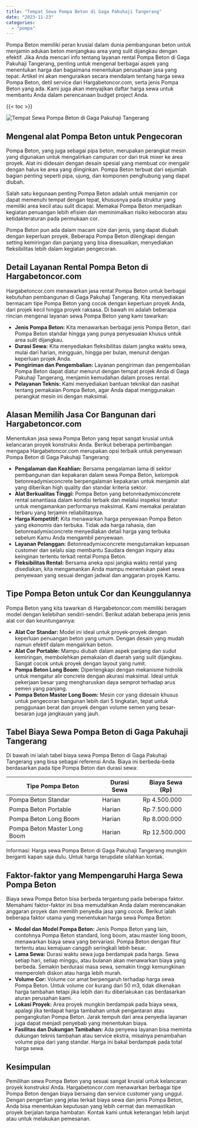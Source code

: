 ```yaml
---
title: "Tempat Sewa Pompa Beton di Gaga Pakuhaji Tangerang"
date: "2023-11-23"
categories: 
  - "pompa"
---
```




Pompa Beton memiliki peran krusial dalam dunia pembangunan beton untuk menjamin adukan beton menjangkau area yang sulit dijangkau dengan efektif. Jika Anda mencari info tentang layanan rental Pompa Beton di Gaga Pakuhaji Tangerang, penting untuk mengenal berbagai aspek yang menentukan harga dan bagaimana menentukan perusahaan jasa yang tepat. Artikel ini akan menguraikan secara mendalam tentang harga sewa Pompa Beton, detil service dari Hargabetoncor.com, serta jenis Pompa Beton yang ada. Kami juga akan menyajikan daftar harga sewa untuk membantu Anda dalam perencanaan budget project Anda.

{{< toc >}}

![Tempat Sewa Pompa Beton di Gaga Pakuhaji Tangerang](https://hargareadymixid.github.io/pompa/concrete-pump%20(9).png)

## Mengenal alat Pompa Beton untuk Pengecoran

Pompa Beton, yang juga sebagai pipa beton, merupakan perangkat mesin yang digunakan untuk mengalirkan campuran cor dari truk mixer ke area proyek. Alat ini didesain dengan desain spesial yang membuat cor mengalir dengan halus ke area yang diinginkan. Pompa Beton terbuat dari sejumlah bagian penting seperti pipa, ujung, dan komponen penghubung yang dapat diubah.

Salah satu kegunaan penting Pompa Beton adalah untuk menjamin cor dapat memenuhi tempat dengan tepat, khususnya pada struktur yang memiliki area kecil atau sulit dicapai. Memakai Pompa Beton menjadikan kegiatan penuangan lebih efisien dan meminimalkan risiko kebocoran atau ketidakteraturan pada permukaan cor.

Pompa Beton pun ada dalam macam size dan jenis, yang dapat diubah dengan keperluan proyek. Beberapa Pompa Beton dilengkapi dengan setting kemiringan dan panjang yang bisa disesuaikan, menyediakan fleksibilitas lebih dalam kegiatan pengecoran.

## Detail Layanan Rental Pompa Beton di Hargabetoncor.com

Hargabetoncor.com menawarkan jasa rental Pompa Beton untuk berbagai kebutuhan pembangunan di Gaga Pakuhaji Tangerang. Kita menyediakan bermacam tipe Pompa Beton yang cocok dengan keperluan proyek Anda, dari projek kecil hingga proyek raksasa. Di bawah ini adalah beberapa rincian mengenai layanan sewa Pompa Beton yang kami tawarkan:

- **Jenis Pompa Beton:** Kita menawarkan berbagai jenis Pompa Beton, dari Pompa Beton standar hingga yang punya penyesuaian khusus untuk area sulit dijangkau.
- **Durasi Sewa:** Kita menyediakan fleksibilitas dalam jangka waktu sewa, mulai dari harian, mingguan, hingga per bulan, menurut dengan keperluan projek Anda.
- **Pengiriman dan Pengembalian:** Layanan pengiriman dan pengembalian Pompa Beton dapat diatur menurut dengan tempat projek Anda di Gaga Pakuhaji Tangerang, menjamin kemudahan dalam proses rental.
- **Pelayanan Teknis:** Kami menyediakan bantuan teknikal dan nasihat tentang pemakaian Pompa Beton, agar Anda dapat menggunakan perangkat mesin ini dengan maksimal.

## Alasan Memilih Jasa Cor Bangunan dari Hargabetoncor.com

Menentukan jasa sewa Pompa Beton yang tepat sangat krusial untuk kelancaran proyek konstruksi Anda. Berikut beberapa pertimbangan mengapa Hargabetoncor.com merupakan opsi terbaik untuk penyewaan Pompa Beton di Gaga Pakuhaji Tangerang:

- **Pengalaman dan Keahlian:** Bersama pengalaman lama di sektor pembangunan dan kepakaran dalam sewa Pompa Beton, kelompok betonreadymixconcrete berpengalaman kepakaran untuk menjamin alat yang diberikan high quality dan standar kriteria sektor.
- **Alat Berkualitas Tinggi:** Pompa Beton yang betonreadymixconcrete rental senantiasa dalam kondisi terbaik dan melalui inspeksi teratur untuk mengamankan performanya maksimal. Kami memakai peralatan terbaru yang terjamin reliabilitasnya.
- **Harga Kompetitif:** Kita menawarkan harga penyewaan Pompa Beton yang ekonomis dan terbuka. Tidak ada harga rahasia, dan betonreadymixconcrete menyediakan detail harga yang terbuka sebelum Kamu Anda mengambil penyewaan.
- **Layanan Pelanggan:** Betonreadymixconcrete mengutamakan kepuasan customer dan selalu siap membantu Saudara dengan inquiry atau keinginan tertentu terkait rental Pompa Beton.
- **Fleksibilitas Rental:** Bersama aneka opsi jangka waktu rental yang disediakan, kita mengamankan Anda mampu menentukan paket sewa penyewaan yang sesuai dengan jadwal dan anggaran proyek Kamu.

## Tipe Pompa Beton untuk Cor dan Keunggulannya

Pompa Beton yang kita tawarkan di Hargabetoncor.com memiliki beragam model dengan kelebihan sendiri-sendiri. Berikut adalah beberapa jenis jenis alat cor dan keuntungannya:

- **Alat Cor Standar:** Model ini ideal untuk proyek-proyek dengan keperluan penuangan beton yang umum. Dengan desain yang mudah namun efektif dalam mengalirkan beton.
- **Alat Cor Portable:** Mampu diubah dalam aspek panjang dan sudut kemiringan, membolehkan pemakaian di daerah yang sulit dijangkau. Sangat cocok untuk proyek dengan layout yang rumit.
- **Pompa Beton Long Boom:** Diperlengkapi dengan mekanisme hidrolik untuk mengatur alir concrete dengan akurasi maksimal. Ideal untuk pekerjaan besar yang mengharuskan daya semprot terhadap arus semen yang panjang.
- **Pompa Beton Master Long Boom:** Mesin cor yang didesain khusus untuk pengecoran bangunan lebih dari 5 tingkatan, tepat untuk penggunaan berat dan proyek dengan volume semen yang besar-besaran juga jangkauan yang jauh.

## Tabel Biaya Sewa Pompa Beton di Gaga Pakuhaji Tangerang

Di bawah ini ialah tabel biaya sewa Pompa Beton di Gaga Pakuhaji Tangerang yang bisa sebagai referensi Anda. Biaya ini berbeda-beda berdasarkan pada tipe Pompa Beton dan durasi sewa:

| Tipe Pompa Beton | Durasi Sewa | Biaya Sewa (Rp) |
| --- | --- | --- |
| Pompa Beton Standar | Harian | Rp 4.500.000 |
| Pompa Beton Portable | Harian | Rp 7.500.000 |
| Pompa Beton Long Boom | Harian | Rp 8.000.000 |
| Pompa Beton Master Long Boom | Harian | Rp 12.500.000 |

Informasi: Harga sewa Pompa Beton di Gaga Pakuhaji Tangerang mungkin berganti kapan saja dulu. Untuk harga terupdate silahkan kontak.

## Faktor-faktor yang Mempengaruhi Harga Sewa Pompa Beton

Biaya sewa Pompa Beton bisa berbeda tergantung pada beberapa faktor. Memahami faktor-faktor ini bisa memudahkan Anda dalam merencanakan anggaran proyek dan memilih penyedia jasa yang cocok. Berikut ialah beberapa faktor utama yang menentukan harga sewa Pompa Beton:

- **Model dan Model Pompa Beton:** Jenis Pompa Beton yang lain, contohnya Pompa Beton standard, long boom, atau master long boom, menawarkan biaya sewa yang bervariasi. Pompa Beton dengan fitur tertentu atau kemajuan canggih seringkali lebih besar.
- **Lama Sewa:** Durasi waktu sewa juga berdampak pada harga. Sewa setiap hari, setiap minggu, atau bulanan akan menawarkan biaya yang berbeda. Semakin berdurasi masa sewa, semakin tinggi kemungkinan memperoleh diskon atau harga lebih murah.
- **Volume Cor:** Volume cor amat berpengaruh terhadap harga sewa Pompa Beton. Untuk volume cor kurang dari 50 m3, tidak dikenakan harga tambahan tetapi jika lebih dari itu diberlakukan cas berdasarkan aturan perusahan kami.
- **Lokasi Proyek:** Area proyek mungkin berdampak pada biaya sewa, apalagi jika terdapat harga tambahan untuk pengantaran atau pengangkutan Pompa Beton. Jarak tempuh dari area penyedia layanan juga dapat menjadi penyebab yang menentukan biaya.
- **Fasilitas dan Dukungan Tambahan:** Ada penyewa layanan bisa meminta dukungan teknis tambahan atau service ekstra, misalnya penambahan volume pipa dari yang standar. Harga ini bakal berdampak pada total harga sewa.

## Kesimpulan

Pemilihan sewa Pompa Beton yang sesuai sangat krusial untuk kelancaran proyek konstruksi Anda. Hargabetoncor.com menawarkan berbagai tipe Pompa Beton dengan biaya bersaing dan service customer yang unggul. Dengan pengertian yang jelas terkait biaya sewa dan jenis Pompa Beton, Anda bisa menentukan keputusan yang lebih cermat dan memastikan proyek berjalan tanpa hambatan. Kontak kami untuk keterangan lebih lanjut atau untuk melakukan pemesanan.
